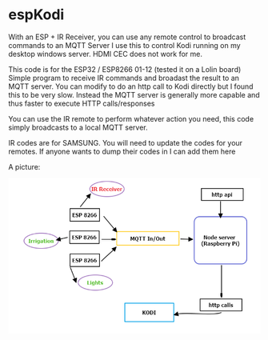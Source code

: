 # espKodi
With an ESP + IR Receiver, you can use any remote control to broadcast commands to an MQTT Server
I use this to control Kodi running on my desktop windows server. HDMI CEC does not work for me.


This code is for the ESP32 / ESP8266 01-12 (tested it on a Lolin board)
Simple program to receive IR commands and broadast the result to an MQTT server.
You can modify to do an http call to Kodi directly but I found this to be very slow. 
Instead the MQTT server is generally more capable and thus faster to execute HTTP calls/responses

You can use the IR remote to perform whatever action you need, this code simply broadcasts to a local MQTT server.

IR codes are for SAMSUNG. You will need to update the codes for your remotes. If anyone wants to dump their codes in I can add them here


A picture:

![alt architecture-pic](https://raw.githubusercontent.com/saliehendricks/espKodi/master/io-architecture.png)
